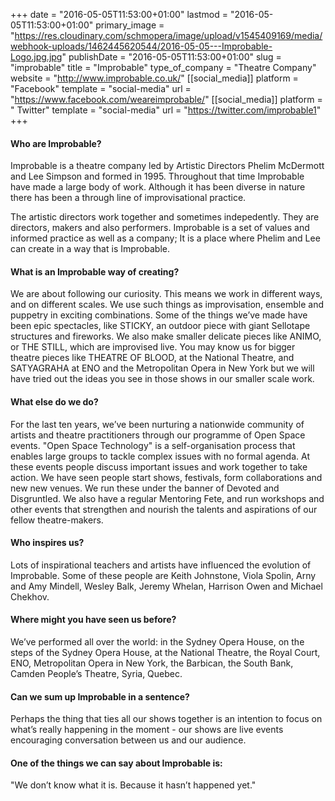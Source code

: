 +++
date = "2016-05-05T11:53:00+01:00"
lastmod = "2016-05-05T11:53:00+01:00"
primary_image = "https://res.cloudinary.com/schmopera/image/upload/v1545409169/media/webhook-uploads/1462445620544/2016-05-05---Improbable-Logo.jpg.jpg"
publishDate = "2016-05-05T11:53:00+01:00"
slug = "improbable"
title = "Improbable"
type_of_company = "Theatre Company"
website = "http://www.improbable.co.uk/"
[[social_media]]
platform = "Facebook"
template = "social-media"
url = "https://www.facebook.com/weareimprobable/"
[[social_media]]
platform = " Twitter"
template = "social-media"
url = "https://twitter.com/improbable1"
+++

#### Who are Improbable?

Improbable is a theatre company led by Artistic Directors Phelim McDermott and Lee Simpson and formed in 1995. Throughout that time Improbable have made a large body of work. Although it has been diverse in nature there has been a through line of improvisational practice.

The artistic directors work together and sometimes indepedently. They are directors, makers and also performers. Improbable is a set of values and informed practice as well as a company; It is a place where Phelim and Lee can create in a way that is Improbable.

#### What is an Improbable way of creating?

We are about following our curiosity. This means we work in different ways, and on different scales. We use such things as improvisation, ensemble and puppetry in exciting combinations. Some of the things we’ve made have been epic spectacles, like STICKY, an outdoor piece with giant Sellotape structures and fireworks. We also make smaller delicate pieces like ANIMO, or THE STILL, which are improvised live. You may know us for bigger theatre pieces like THEATRE OF BLOOD, at the National Theatre, and SATYAGRAHA at ENO and the Metropolitan Opera in New York but we will have tried out the ideas you see in those shows in our smaller scale work.

#### What else do we do?

For the last ten years, we’ve been nurturing a nationwide community of artists and theatre practitioners through our programme of Open Space events. "Open Space Technology" is a self-organisation process that enables large groups to tackle complex issues with no formal agenda. At these events people discuss important issues and work together to take action. We have seen people start shows, festivals, form collaborations and new new venues. We run these under the banner of Devoted and Disgruntled. We also have a regular Mentoring Fete, and run workshops and other events that strengthen and nourish the talents and aspirations of our fellow theatre-makers.

#### Who inspires us?

Lots of inspirational teachers and artists have influenced the evolution of Improbable. Some of these people are Keith Johnstone, Viola Spolin, Arny and Amy Mindell, Wesley Balk, Jeremy Whelan, Harrison Owen and Michael Chekhov.

#### Where might you have seen us before?

We’ve performed all over the world: in the Sydney Opera House, on the steps of the Sydney Opera House, at the National Theatre, the Royal Court, ENO, Metropolitan Opera in New York, the Barbican, the South Bank, Camden People’s Theatre, Syria, Quebec.

#### Can we sum up Improbable in a sentence?

Perhaps the thing that ties all our shows together is an intention to focus on what’s really happening in the moment - our shows are live events encouraging conversation between us and our audience.

#### One of the things we can say about Improbable is:

"We don’t know what it is. Because it hasn’t happened yet."
